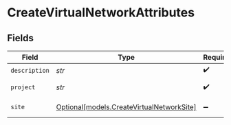 # CreateVirtualNetworkAttributes


## Fields

| Field                                                                              | Type                                                                               | Required                                                                           | Description                                                                        |
| ---------------------------------------------------------------------------------- | ---------------------------------------------------------------------------------- | ---------------------------------------------------------------------------------- | ---------------------------------------------------------------------------------- |
| `description`                                                                      | *str*                                                                              | :heavy_check_mark:                                                                 | N/A                                                                                |
| `project`                                                                          | *str*                                                                              | :heavy_check_mark:                                                                 | Project ID or slug                                                                 |
| `site`                                                                             | [Optional[models.CreateVirtualNetworkSite]](../models/createvirtualnetworksite.md) | :heavy_minus_sign:                                                                 | Site ID or slug                                                                    |